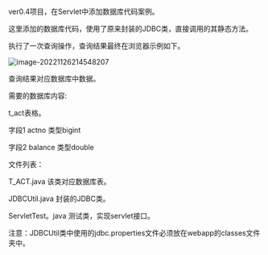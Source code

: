 # 
ver0.4项目，在Servlet中添加数据库代码案例。

这里添加的数据库代码，使用了原来封装的JDBC类，直接调用的其静态方法。

执行了一次查询操作，查询结果最终在浏览器示例如下。

![image-20221126214548207](D:\笔记\笔记图像存档\image-20221126214548207.png) 

查询结果对应数据库中数据。

需要的数据库内容:

t_act表格。

字段1 actno 		类型bigint

字段2 balance 	类型double



文件列表：

T_ACT.java 				该类对应数据库表。

JDBCUtil.java			封装的JDBC类。

ServletTest。java	测试类，实现servlet接口。

注意：JDBCUtil类中使用的jdbc.properties文件必须放在webapp的classes文件夹中。
